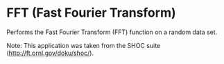 FFT (Fast Fourier Transform)
============================

Performs the Fast Fourier Transform (FFT) function on a random data set.

Note: This application was taken from the SHOC suite
      (http://ft.ornl.gov/doku/shoc/).
